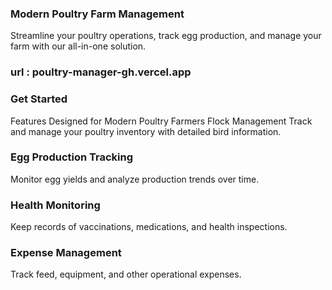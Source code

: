 ### Modern Poultry Farm Management

Streamline your poultry operations, track egg production, and manage your farm with our all-in-one solution.
### url : poultry-manager-gh.vercel.app

### Get Started
Features Designed for Modern Poultry Farmers
Flock Management
Track and manage your poultry inventory with detailed bird information.

### Egg Production Tracking
Monitor egg yields and analyze production trends over time.

### Health Monitoring
Keep records of vaccinations, medications, and health inspections.

### Expense Management
Track feed, equipment, and other operational expenses.
